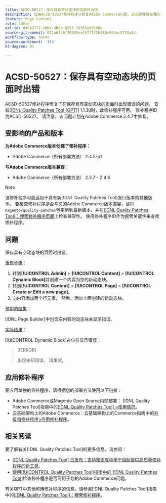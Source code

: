```yaml
---
title: ACSD-50527：保存具有空动态块的页面时出错
description: 应用ACSD-50527修补程序以修复Adobe Commerce问题，该问题导致在保存具有空动态块的页面时出现错误。
feature: Page Content
role: Admin
exl-id: d4943772-cbb8-4b6e-b553-7d3f5a50500e
source-git-commit: 011a6f46f76029eaf67f172b576e58dac9710a3d
workflow-type: tm+mt
source-wordcount: '354'
ht-degree: 0%

---
```


# ACSD-50527：保存具有空动态块的页面时出错

ACSD-50527修补程序修复了在保存具有空动态块的页面时出现错误的问题。 安装[[!DNL Quality Patches Tool (QPT)]](https://experienceleague.adobe.com/en/docs/commerce-operations/tools/quality-patches-tool/quality-patches-tool-to-self-serve-quality-patches) 1.1.30时，此修补程序可用。 修补程序ID为ACSD-50527。 请注意，该问题计划在Adobe Commerce 2.4.7中修复。

## 受影响的产品和版本

**为Adobe Commerce版本创建了修补程序：**

* Adobe Commerce（所有部署方法） 2.4.5-p1

**与Adobe Commerce版本兼容：**

* Adobe Commerce（所有部署方法） 2.3.7 - 2.4.6

>[!NOTE]
>
>该修补程序可能适用于具有新[!DNL Quality Patches Tool]发行版本的其他版本。 要检查修补程序是否与您的Adobe Commerce版本兼容，请将`magento/quality-patches`包更新到最新版本，并在[[!DNL Quality Patches Tool]：搜索修补程序页面](https://experienceleague.adobe.com/tools/commerce-quality-patches/index.html)上检查兼容性。 使用修补程序ID作为搜索关键字来查找修补程序。

## 问题

保存具有空动态块的页面时出错。

<u>重现步骤</u>：

1. 转到&#x200B;**[!UICONTROL Admin]** > **[!UICONTROL Content]** > **[!UICONTROL Dynamic Block]**&#x200B;并创建一个内容为空的新动态块。
1. 转到&#x200B;**[!UICONTROL Content]** > **[!UICONTROL Page]** > **[!UICONTROL Create or Edit a new page]**。
1. 向内容添加两个行元素。 然后，添加上面创建的新动态块。

<u>预期的结果</u>：

[!DNL Page Builder]中包含空内容的动态块未显示错误。

<u>实际结果</u>：

[!UICONTROL Dynamic Block]占位符显示错误：

>[!ERROR]
>
>出现未知错误。 请重试。

## 应用修补程序

要应用单独的修补程序，请根据您的部署方法使用以下链接：

* Adobe Commerce或Magento Open Source内部部署： [!DNL Quality Patches Tool]指南中的[[!DNL Quality Patches Tool] >使用情况](/help/tools/quality-patches-tool/usage.md)。
* 云基础架构上的Adobe Commerce：云基础架构上的Commerce指南中的[升级和修补程序>应用修补程序](https://experienceleague.adobe.com/docs/commerce-cloud-service/user-guide/develop/upgrade/apply-patches.html)。

## 相关阅读

要了解有关[!DNL Quality Patches Tool]的更多信息，请参阅：

* [[!DNL Quality Patches Tool] 已发布：支持知识库中用于自助提供高质量修补程序的新工具](https://experienceleague.adobe.com/en/docs/commerce-operations/tools/quality-patches-tool/quality-patches-tool-to-self-serve-quality-patches)。
* [使用[!UICONTROL Quality Patches Tool]指南中的 [!DNL Quality Patches Tool]](/help/tools/quality-patches-tool/patches-available-in-qpt/check-patch-for-magento-issue-with-magento-quality-patches.md)检查修补程序是否可用于您的Adobe Commerce问题。


有关QPT中其他可用修补程序的信息，请参阅[!DNL Quality Patches Tool]指南中的[[!DNL Quality Patches Tool]：搜索修补程序](https://experienceleague.adobe.com/tools/commerce-quality-patches/index.html)。

